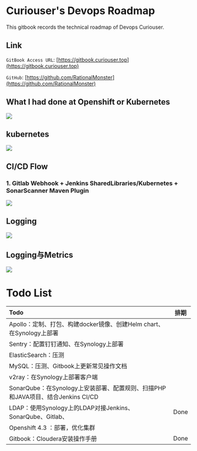 # **Curiouser's Devops Roadmap**

This gitbook records the technical roadmap of Devops Curiouser.

## **Link**

`GitBook Access URL`: [https://gitbook.curiouser.top](https://gitbook.curiouser.top)

`GitHub`: [https://github.com/RationalMonster](https://github.com/RationalMonster)

## What I had done at Openshift or Kubernetes

![](http://assets.processon.com/chart_image/5ca2b2e2e4b0cfb7342436a2.png)

## kubernetes

![](http://assets.processon.com/chart_image/5def3e57e4b00859676c594b.png)

## CI/CD Flow

### 1. Gitlab Webhook + Jenkins SharedLibraries/Kubernetes + SonarScanner Maven Plugin

![](http://assets.processon.com/chart_image/5db1147be4b0ea86c4119d0e.png)

## Logging

![](http://assets.processon.com/chart_image/5d8336cfe4b0feb008697add.png)

## Logging与Metrics

![](http://assets.processon.com/chart_image/5beec91be4b027a022a8b12b.png)



# Todo List

| Todo                                                         | 排期 |
| :----------------------------------------------------------- | ---- |
| Apollo：定制、打包、构建docker镜像、创建Helm chart、在Synology上部署 |      |
| Sentry：配置钉钉通知、在Synology上部署                       |      |
| ElasticSearch：压测                                          |      |
| MySQL：压测、Gitbook上更新常见操作文档                       |      |
| v2ray：在Synology上部署客户端                                |      |
| SonarQube：在Synology上安装部署、配置规则、扫描PHP和JAVA项目、结合Jenkins CI/CD |      |
| LDAP：使用Synology上的LDAP对接Jenkins、SonarQube、Gitlab、   | Done |
| Openshift 4.3 ：部署，优化集群                               |      |
| Gitbook：Cloudera安装操作手册                                | Done |


